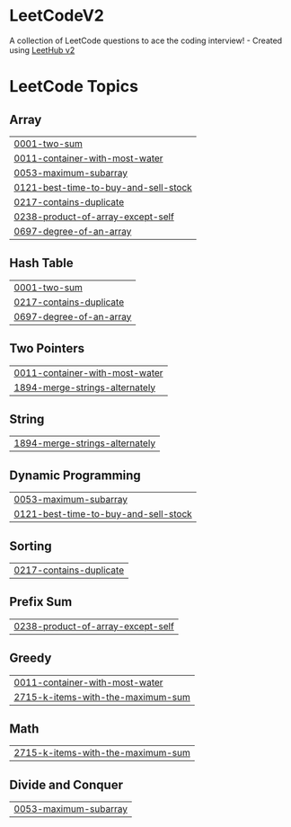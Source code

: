 # LeetCodeV2
A collection of LeetCode questions to ace the coding interview! - Created using [LeetHub v2](https://github.com/arunbhardwaj/LeetHub-2.0)

<!---LeetCode Topics Start-->
# LeetCode Topics
## Array
|  |
| ------- |
| [0001-two-sum](https://github.com/SaiRohitKondamudi/LeetCodeV2/tree/master/0001-two-sum) |
| [0011-container-with-most-water](https://github.com/SaiRohitKondamudi/LeetCodeV2/tree/master/0011-container-with-most-water) |
| [0053-maximum-subarray](https://github.com/SaiRohitKondamudi/LeetCodeV2/tree/master/0053-maximum-subarray) |
| [0121-best-time-to-buy-and-sell-stock](https://github.com/SaiRohitKondamudi/LeetCodeV2/tree/master/0121-best-time-to-buy-and-sell-stock) |
| [0217-contains-duplicate](https://github.com/SaiRohitKondamudi/LeetCodeV2/tree/master/0217-contains-duplicate) |
| [0238-product-of-array-except-self](https://github.com/SaiRohitKondamudi/LeetCodeV2/tree/master/0238-product-of-array-except-self) |
| [0697-degree-of-an-array](https://github.com/SaiRohitKondamudi/LeetCodeV2/tree/master/0697-degree-of-an-array) |
## Hash Table
|  |
| ------- |
| [0001-two-sum](https://github.com/SaiRohitKondamudi/LeetCodeV2/tree/master/0001-two-sum) |
| [0217-contains-duplicate](https://github.com/SaiRohitKondamudi/LeetCodeV2/tree/master/0217-contains-duplicate) |
| [0697-degree-of-an-array](https://github.com/SaiRohitKondamudi/LeetCodeV2/tree/master/0697-degree-of-an-array) |
## Two Pointers
|  |
| ------- |
| [0011-container-with-most-water](https://github.com/SaiRohitKondamudi/LeetCodeV2/tree/master/0011-container-with-most-water) |
| [1894-merge-strings-alternately](https://github.com/SaiRohitKondamudi/LeetCodeV2/tree/master/1894-merge-strings-alternately) |
## String
|  |
| ------- |
| [1894-merge-strings-alternately](https://github.com/SaiRohitKondamudi/LeetCodeV2/tree/master/1894-merge-strings-alternately) |
## Dynamic Programming
|  |
| ------- |
| [0053-maximum-subarray](https://github.com/SaiRohitKondamudi/LeetCodeV2/tree/master/0053-maximum-subarray) |
| [0121-best-time-to-buy-and-sell-stock](https://github.com/SaiRohitKondamudi/LeetCodeV2/tree/master/0121-best-time-to-buy-and-sell-stock) |
## Sorting
|  |
| ------- |
| [0217-contains-duplicate](https://github.com/SaiRohitKondamudi/LeetCodeV2/tree/master/0217-contains-duplicate) |
## Prefix Sum
|  |
| ------- |
| [0238-product-of-array-except-self](https://github.com/SaiRohitKondamudi/LeetCodeV2/tree/master/0238-product-of-array-except-self) |
## Greedy
|  |
| ------- |
| [0011-container-with-most-water](https://github.com/SaiRohitKondamudi/LeetCodeV2/tree/master/0011-container-with-most-water) |
| [2715-k-items-with-the-maximum-sum](https://github.com/SaiRohitKondamudi/LeetCodeV2/tree/master/2715-k-items-with-the-maximum-sum) |
## Math
|  |
| ------- |
| [2715-k-items-with-the-maximum-sum](https://github.com/SaiRohitKondamudi/LeetCodeV2/tree/master/2715-k-items-with-the-maximum-sum) |
## Divide and Conquer
|  |
| ------- |
| [0053-maximum-subarray](https://github.com/SaiRohitKondamudi/LeetCodeV2/tree/master/0053-maximum-subarray) |
<!---LeetCode Topics End-->
